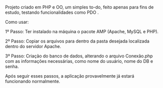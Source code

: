 Projeto criado em PHP e OO, um simples to-do, feito apenas para fins de estudo, testando funcionalidades como PDO .

Como usar:

1º Passo: Ter instalado na máquina o pacote AMP (Apache, MySQL e PHP).

2º Passo: Copiar os arquivos para dentro da pasta desejada localizada dentro do servidor Apache.

3º Passo: Criação do banco de dados, alterando o arquivo Conexão.php com as informações necessárias, como nome do usuário, nome do DB e senha.

Após seguir esses passos, a aplicação provavelmente já estará funcionando normalmente.
